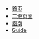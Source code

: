 
* [首页](/)
* [二级页面](second/)
* [指南](second/guide)
* [Guide](guide.md "The greatest guide in the world")
